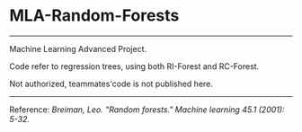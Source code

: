 # MLA-Random-Forests
------

Machine Learning Advanced Project.

Code refer to regression trees, using both RI-Forest and RC-Forest.

Not authorized, teammates'code is not published here.


------
Reference:
<cite>Breiman, Leo. "Random forests." Machine learning 45.1 (2001): 5-32.</cite>

